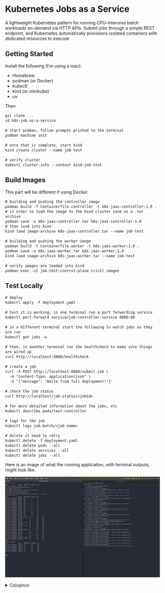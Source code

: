 # Kubernetes Jobs as a Service

A lightweight Kubernetes pattern for running CPU-intensive batch workloads on-demand via HTTP APIs. Submit jobs through a simple REST endpoint, and Kubernetes automatically provisions isolated containers with dedicated resources to execute

## Getting Started

Install the following (I'm using a mac):

- Homebrew
- podman (or Docker)
- kubectl
- kind (or minikube)
- uv

Then

```shell
git clone ...
cd k8s-job-as-a-service

# start podman, follow prompts printed to the terminal
podman machine init

# once that is complete, start kind
kind create cluster --name job-test

# verify cluster
kubectl cluster-info --context kind-job-test
```

## Build Images

This part will be different if using Docker. 

```shell
# building and pushing the controller image
podman build -f Containerfile.controller -t k8s-jaas-controller:1.0 .
# in order to load the image to the kind cluster save as a .tar archive
podman save -o k8s-jaas-controller.tar k8s-jaas-controller:1.0
# then load into kind
kind load image-archive k8s-jaas-controller.tar --name job-test

# building and pushing the worker image
podman build -f Containerfile.worker -t k8s-jaas-worker:1.0 .
podman save -o k8s-jaas-worker.tar k8s-jaas-worker:1.0
kind load image-archive k8s-jaas-worker.tar --name job-test

# verify images are loaded into kind
podman exec -it job-test-control-plane crictl images
```

## Test Locally

```shell
# deploy 
kubectl apply -f deployment.yaml

# test it is working, in one terminal run a port forwarding service
kubectl port-forward service/job-controller-service 8080:80

# in a different terminal start the following to watch jobs as they are run
kubectl get jobs -w

# then, in another terminal run the healthcheck to make sure things are wired up
curl http://localhost:8080/healthcheck

# create a job
curl -X POST http://localhost:8080/submit-job \
  -H "Content-Type: application/json" \
  -d '{"message": "Hello from full deployment!"}'

# check the job status
curl http://localhost/job-status/<jobid>

# for more detailed information about the jobs, etc
kubectl describe pods/test-controller

# logs for the job
kubectl logs job.batch/<job name>

# delete if need to retry 
kubectl delete -f deployment.yaml
kubectl delete pods --all
kubectl delete services --all
kubectl delete jobs --all
```

Here is an image of what the running application, with terminal outputs, might look like.

![screenshot](img/output.jpg)

<details>
  <summary>Colophon</summary>

  ```shell
    uv init

    touch worker.py controller.py Containerfile.worker Containerfile.controller deployment.yaml

    uv add --group controller flask kubernetes

    ## testing locally with kind
    brew install kind

    # Create local cluster
    kind create cluster --name job-test

    # Verify cluster
    kubectl cluster-info --context kind-job-test

    # building and pushing the controller image
    podman build -f Containerfile.controller -t k8s-jaas-controller:1.1 .
    podman save -o k8s-jaas-controller.tar k8s-jaas-controller:1.1
    kind load image-archive k8s-jaas-controller.tar --name job-test

    # building and pushing the worker image
    podman build -f Containerfile.worker -t k8s-jaas-worker:1.0 .
    podman save -o k8s-jaas-worker.tar k8s-jaas-worker:1.0
    kind load image-archive k8s-jaas-worker.tar --name job-test

    # verify images are loaded into kind
    podman exec -it job-test-control-plane crictl images

    # deploy 
    kubectl apply -f deployment.yaml

    # test it is working
    # port forward
    kubectl port-forward service/job-controller-service 8080:80

    # in a different terminal start the following
    kubectl get jobs -w

    # then, in another terminal
    curl http://localhost:8080/healthcheck

    curl -X POST http://localhost:8080/submit-job \
    -H "Content-Type: application/json" \
    -d '{"message": "Hello from full deployment!"}'

    curl http://localhost/job-status/<jobid>

    # delete if need to retry 
    kubectl delete -f deployment.yaml
    ```

    Troubleshooting `ImagePullBackoff` error

    ```shell
    # building and pushing the controller image
    podman build -f Containerfile.controller -t k8s-jaas-controller:1.1 .
    podman save -o k8s-jaas-controller.tar k8s-jaas-controller:1.1
    kind load image-archive k8s-jaas-controller.tar --name job-test

    # check pods
    kubectl get pods

    # delete any for sanity reasons
    kubectl delete pods --all

    # run container within the cluster
    kubectl run test-controller --image=localhost/k8s-jaas-controller:1.1 --image-pull-policy Never

    # check container details
    kubectl describe pods/test-controller

    # make it testable
    kubectl port-forward service/job-controller-service 8080:80
    ```
</details>